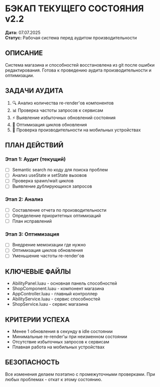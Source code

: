 # БЭКАП ТЕКУЩЕГО СОСТОЯНИЯ v2.2
**Дата:** 07.07.2025  
**Статус:** Рабочая система перед аудитом производительности

## ОПИСАНИЕ
Система магазина и способностей восстановлена из git после ошибки редактирования.
Готова к проведению аудита производительности и оптимизации.

## ЗАДАЧИ АУДИТА
1. 🔍 Анализ количества re-render'ов компонентов
2. 📊 Проверка частоты запросов к сервисам  
3. ⚡ Выявление избыточных обновлений состояния
4. 🎯 Оптимизация циклов обновления
5. 📱 Проверка производительности на мобильных устройствах

## ПЛАН ДЕЙСТВИЙ
### Этап 1: Аудит (текущий)
- [ ] Semantic search по коду для поиска проблем
- [ ] Анализ useState и setState вызовов  
- [ ] Проверка spawn/wait циклов
- [ ] Выявление дублирующихся запросов

### Этап 2: Анализ
- [ ] Составление отчета по производительности
- [ ] Определение приоритетных оптимизаций
- [ ] План исправлений

### Этап 3: Оптимизация
- [ ] Внедрение мемоизации где нужно
- [ ] Оптимизация циклов обновления
- [ ] Уменьшение частоты re-render'ов

## КЛЮЧЕВЫЕ ФАЙЛЫ
- AbilityPanel.luau - основная панель способностей
- ShopComponent.luau - компонент магазина  
- AppController.luau - главный контроллер
- AbilityService.luau - сервис способностей
- ShopService.luau - сервис магазина

## КРИТЕРИИ УСПЕХА
- Менее 1 обновления в секунду в idle состоянии
- Минимальные re-render'ы при неизменном состоянии
- Отсутствие избыточных запросов к сервисам
- Плавная работа на мобильных устройствах

## БЕЗОПАСНОСТЬ
Все изменения делаем поэтапно с промежуточными проверками.
При любых проблемах - откат к этому состоянию.
